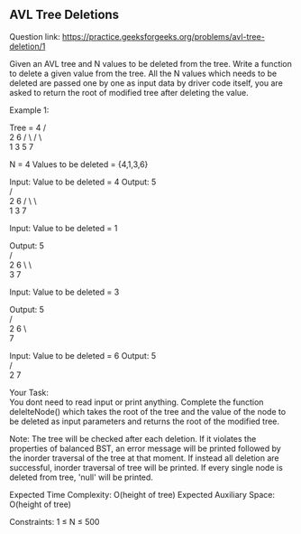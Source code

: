 ## AVL Tree Deletions

Question link: https://practice.geeksforgeeks.org/problems/avl-tree-deletion/1

Given an AVL tree and N values to be deleted from the tree. Write a function to delete a given value from the tree. All the N values which needs to be deleted are passed one by one as input data by driver code itself, you are asked to return the root of modified tree after deleting the value.

Example 1:

Tree = 
        4
      /   \
     2     6
    / \   / \  
   1   3 5   7

N = 4
Values to be deleted = {4,1,3,6}

Input: Value to be deleted = 4
Output:
        5    
      /   \
     2     6
    / \     \  
   1   3     7

Input: Value to be deleted = 1

Output:
        5    
      /   \
     2     6
      \     \  
       3     7

Input: Value to be deleted = 3

Output:
        5    
      /   \
     2     6
            \  
             7

Input: Value to be deleted = 6
Output:
        5    
      /   \
     2     7

Your Task:  
You dont need to read input or print anything. Complete the function delelteNode() which takes the root of the tree and the value of the node to be deleted as input parameters and returns the root of the modified tree.

Note: The tree will be checked after each deletion. 
If it violates the properties of balanced BST, an error message will be printed followed by the inorder traversal of the tree at that moment.
If instead all deletion are successful, inorder traversal of tree will be printed.
If every single node is deleted from tree, 'null' will be printed.

Expected Time Complexity: O(height of tree)
Expected Auxiliary Space: O(height of tree)

Constraints:
1 ≤ N ≤ 500

